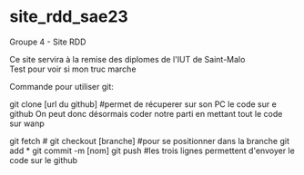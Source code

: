 # site_rdd_sae23
Groupe 4 - Site RDD 

Ce site servira à la remise des diplomes de l'IUT de Saint-Malo  
Test pour voir si mon truc marche

Commande pour utiliser git:

git clone [url du github]  #permet de récuperer sur son PC le code sur e github
On peut donc désormais coder notre parti en mettant tout le code sur wanp

git fetch  #
git checkout [branche]  #pour se positionner dans la branche
git add *
git commit -m [nom]
git push  #les trois lignes permettent d'envoyer le code sur le github